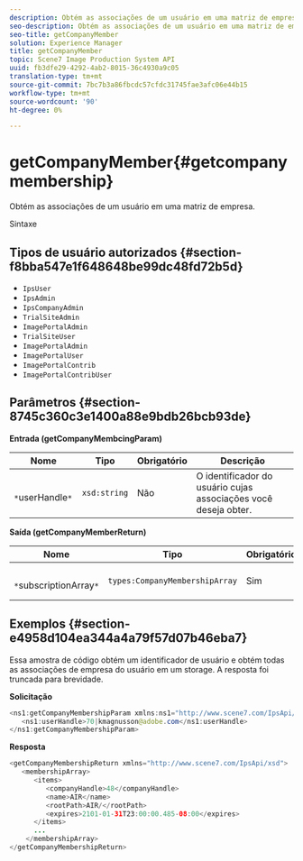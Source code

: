 ```yaml
---
description: Obtém as associações de um usuário em uma matriz de empresa.
seo-description: Obtém as associações de um usuário em uma matriz de empresa.
seo-title: getCompanyMember
solution: Experience Manager
title: getCompanyMember
topic: Scene7 Image Production System API
uuid: fb3dfe29-4292-4ab2-8015-36c4930a9c05
translation-type: tm+mt
source-git-commit: 7bc7b3a86fbcdc57cfdc31745fae3afc06e44b15
workflow-type: tm+mt
source-wordcount: '90'
ht-degree: 0%

---
```



# getCompanyMember{#getcompanymembership}

Obtém as associações de um usuário em uma matriz de empresa.

Sintaxe

## Tipos de usuário autorizados {#section-f8bba547e1f648648be99dc48fd72b5d}

* `IpsUser`
* `IpsAdmin`
* `IpsCompanyAdmin`
* `TrialSiteAdmin`
* `ImagePortalAdmin`
* `TrialSiteUser`
* `ImagePortalAdmin`
* `ImagePortalUser`
* `ImagePortalContrib`
* `ImagePortalContribUser`

## Parâmetros {#section-8745c360c3e1400a88e9bdb26bcb93de}

**Entrada (getCompanyMembcingParam)**

| Nome | Tipo | Obrigatório | Descrição |
|---|---|---|---|
| ` *`userHandle`*` | `xsd:string` | Não | O identificador do usuário cujas associações você deseja obter. |

**Saída (getCompanyMemberReturn)**

| Nome | Tipo | Obrigatório | Descrição |
|---|---|---|---|
| ` *`subscriptionArray`*` | `types:CompanyMembershipArray` | Sim | Matriz de associações empresas. |

## Exemplos {#section-e4958d104ea344a4a79f57d07b46eba7}

Essa amostra de código obtém um identificador de usuário e obtém todas as associações de empresa do usuário em um storage. A resposta foi truncada para brevidade.

**Solicitação**

```java
<ns1:getCompanyMembershipParam xmlns:ns1="http://www.scene7.com/IpsApi/xsd">
   <ns1:userHandle>70|kmagnusson@adobe.com</ns1:userHandle>
</ns1:getCompanyMembershipParam>
```

**Resposta**

```java
<getCompanyMembershipReturn xmlns="http://www.scene7.com/IpsApi/xsd">
   <membershipArray>
      <items>
         <companyHandle>48</companyHandle>
         <name>AIR</name>
         <rootPath>AIR/</rootPath>
         <expires>2101-01-31T23:00:00.485-08:00</expires>
      </items>
      ...
    </membershipArray>
</getCompanyMembershipReturn>
```

